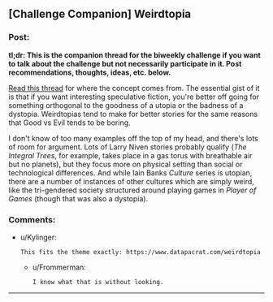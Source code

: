 ## [Challenge Companion] Weirdtopia

### Post:

**tl;dr: This is the companion thread for the biweekly challenge if you want to talk about the challenge but not necessarily participate in it. Post recommendations, thoughts, ideas, etc. below.**

[Read this thread](http://lesswrong.com/lw/xm/building_weirdtopia/) for where the concept comes from. The essential gist of it is that if you want interesting speculative fiction, you're better off going for something orthogonal to the goodness of a utopia or the badness of a dystopia. Weirdtopias tend to make for better stories for the same reasons that Good vs Evil tends to be boring.

I don't know of too many examples off the top of my head, and there's lots of room for argument. Lots of Larry Niven stories probably qualify (*The Integral Trees*, for example, takes place in a gas torus with breathable air but no planets), but they focus more on physical setting than social or technological differences. And while Iain Banks *Culture* series is utopian, there are a number of instances of other cultures which are simply weird, like the tri-gendered society structured around playing games in *Player of Games* (though that was also a dystopia).

### Comments:

- u/Kylinger:
  ```
  This fits the theme exactly: https://www.datapacrat.com/weirdtopia
  ```

  - u/Frommerman:
    ```
    I know what that is without looking.
    ```

---

